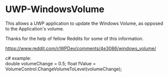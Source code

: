 # UWP-WindowsVolume
This allows a UWP application to update the Windows Volume, as opposed to the Application's volume.

Thanks for the help of fellow Reddits for some of this information.

https://www.reddit.com/r/WPDev/comments/4e3086/windows_volume/

c# example:  
double volumeChange = 0.5;
float fValue = VolumeControl.ChangeVolumeToLevel(volumeChange);
